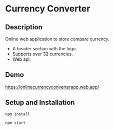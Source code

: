 # Currency Converter

## Description

Online web application to store compare currency.

- A header section with the logo.
- Supports over 32 currencies.
- Web api.

## Demo

https://onlinecurrencyconverterapp.web.app/

## Setup and Installation

```
npm install
```   

```
npm start
```   
